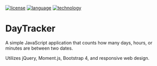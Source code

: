 [![license](https://img.shields.io/badge/license-MIT-green.svg?longCache=true&style=flat)](https://en.wikipedia.org/wiki/MIT_License)
[![language](https://img.shields.io/badge/language-JavaScript-blue.svg?longCache=true&style=flat)](https://developer.mozilla.org/en-US/docs/Web/JavaScript)
[![technology](https://img.shields.io/badge/technology-jQuery-green.svg?longCache=true&style=flat)](https://api.jquery.com/)

# DayTracker
A simple JavaScript application that counts how many days, hours, or minutes are between two dates.

Utilizes jQuery, Moment.js, Bootstrap 4, and responsive web design.
